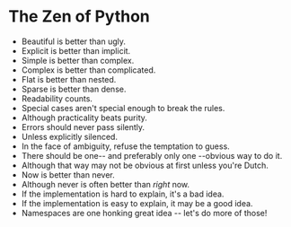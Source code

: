 # The Zen of Python

 - Beautiful is better than ugly.
 -  Explicit is better than implicit.
 -  Simple is better than complex.
 -  Complex is better than complicated.
 -  Flat is better than nested.
 -  Sparse is better than dense.
 -  Readability counts.
 -  Special cases aren't special enough to break the rules.
 -  Although practicality beats purity.
 -  Errors should never pass silently.
 -  Unless explicitly silenced.
 -  In the face of ambiguity, refuse the temptation to guess.
 -  There should be one-- and preferably only one --obvious way to do it.
 -  Although that way may not be obvious at first unless you're Dutch.
 -  Now is better than never.
 -  Although never is often better than *right* now.
 -  If the implementation is hard to explain, it's a bad idea.
 -  If the implementation is easy to explain, it may be a good idea.
 -  Namespaces are one honking great idea -- let's do more of those!
